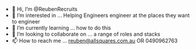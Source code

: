 - 👋 Hi, I’m @ReubenRecruits
- 👀 I’m interested in ... Helping Engineers engineer at the places they want to engineer
- 🌱 I’m currently learning ... how to do this
- 💞️ I’m looking to collaborate on ... a range of roles and stacks
- 📫 How to reach me ... reuben@allsquares.com.au OR 0490962763

<!---
ReubenRecruits/ReubenRecruits is a ✨ special ✨ repository because its `README.md` (this file) appears on your GitHub profile.
You can click the Preview link to take a look at your changes.
--->
